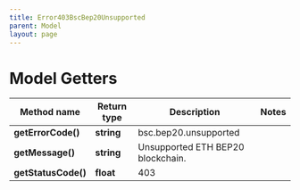 ```yaml
---
title: Error403BscBep20Unsupported
parent: Model
layout: page
---
```


# Model Getters

Method name | Return type | Description | Notes
------------ | ------------- | ------------- | -------------
**getErrorCode()** | **string** | bsc.bep20.unsupported |
**getMessage()** | **string** | Unsupported ETH BEP20 blockchain. |
**getStatusCode()** | **float** | 403 |

